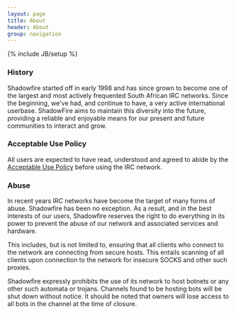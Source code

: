 ```yaml
---
layout: page
title: About
header: About
group: navigation
---
```

{% include JB/setup %}

### History

Shadowfire started off in early 1998 and has since grown to become one of the
largest and most actively frequented South African IRC networks. Since the
beginning, we've had, and continue to have, a very active international
userbase. ShadowFire aims to maintain this diversity into the future, providing
a reliable and enjoyable means for our present and future communities to
interact and grow.


### Acceptable Use Policy

All users are expected to have read, understood and agreed to abide by the
[Acceptable Use Policy](aup.html) before using the IRC network.


### Abuse

In recent years IRC networks have become the target of many forms of abuse.
Shadowfire has been no exception. As a result, and in the best interests of our
users, Shadowfire reserves the right to do everything in its power to prevent
the abuse of our network and associated services and hardware.

This includes, but is not limited to, ensuring that all clients who connect to
the network are connecting from secure hosts. This entails scanning of all
clients upon connection to the network for insecure SOCKS and other such
proxies.

Shadowfire expressly prohibits the use of its network to host botnets or any
other such automata or trojans. Channels found to be hosting bots will be shut
down without notice. It should be noted that owners will lose access to all
bots in the channel at the time of closure.
